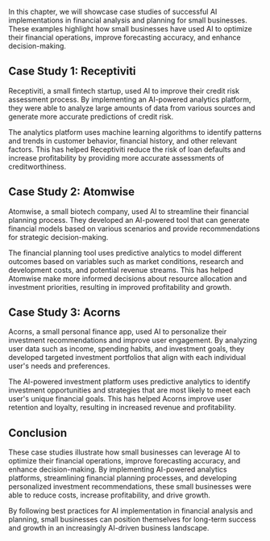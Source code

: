 
In this chapter, we will showcase case studies of successful AI implementations in financial analysis and planning for small businesses. These examples highlight how small businesses have used AI to optimize their financial operations, improve forecasting accuracy, and enhance decision-making.

Case Study 1: Receptiviti
-------------------------

Receptiviti, a small fintech startup, used AI to improve their credit risk assessment process. By implementing an AI-powered analytics platform, they were able to analyze large amounts of data from various sources and generate more accurate predictions of credit risk.

The analytics platform uses machine learning algorithms to identify patterns and trends in customer behavior, financial history, and other relevant factors. This has helped Receptiviti reduce the risk of loan defaults and increase profitability by providing more accurate assessments of creditworthiness.

Case Study 2: Atomwise
----------------------

Atomwise, a small biotech company, used AI to streamline their financial planning process. They developed an AI-powered tool that can generate financial models based on various scenarios and provide recommendations for strategic decision-making.

The financial planning tool uses predictive analytics to model different outcomes based on variables such as market conditions, research and development costs, and potential revenue streams. This has helped Atomwise make more informed decisions about resource allocation and investment priorities, resulting in improved profitability and growth.

Case Study 3: Acorns
--------------------

Acorns, a small personal finance app, used AI to personalize their investment recommendations and improve user engagement. By analyzing user data such as income, spending habits, and investment goals, they developed targeted investment portfolios that align with each individual user's needs and preferences.

The AI-powered investment platform uses predictive analytics to identify investment opportunities and strategies that are most likely to meet each user's unique financial goals. This has helped Acorns improve user retention and loyalty, resulting in increased revenue and profitability.

Conclusion
----------

These case studies illustrate how small businesses can leverage AI to optimize their financial operations, improve forecasting accuracy, and enhance decision-making. By implementing AI-powered analytics platforms, streamlining financial planning processes, and developing personalized investment recommendations, these small businesses were able to reduce costs, increase profitability, and drive growth.

By following best practices for AI implementation in financial analysis and planning, small businesses can position themselves for long-term success and growth in an increasingly AI-driven business landscape.

